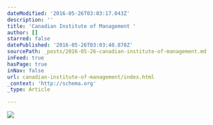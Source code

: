 ```yaml
---
dateModified: '2016-05-26T03:03:17.043Z'
description: ''
title: 'Canadian Institute of Management '
author: []
starred: false
datePublished: '2016-05-26T03:03:40.878Z'
sourcePath: _posts/2016-05-26-canadian-institute-of-management.md
inFeed: true
hasPage: true
inNav: false
url: canadian-institute-of-management/index.html
_context: 'http://schema.org'
_type: Article

---
```

![](https://s3-us-west-2.amazonaws.com/the-grid-img/p/3afd088bf104110861d901e1cbddd3f3fa3d753c.jpg)